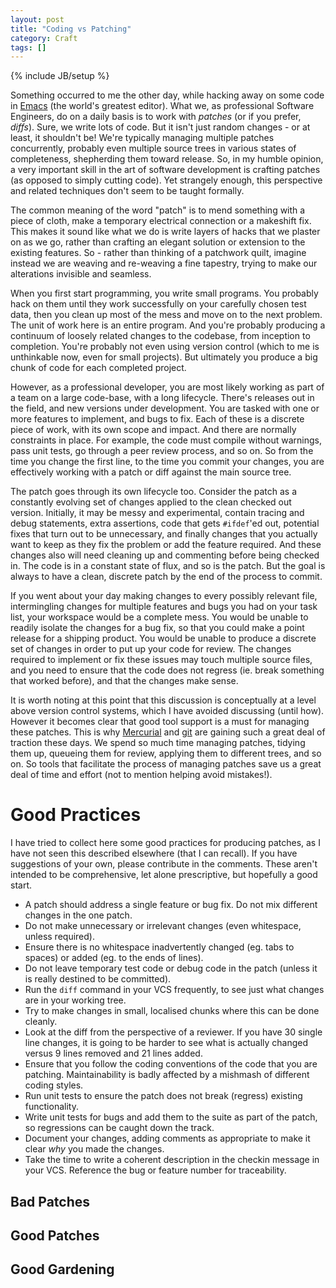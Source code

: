 ```yaml
---
layout: post
title: "Coding vs Patching"
category: Craft
tags: []
---
```

{% include JB/setup %}

Something occurred to me the other day, while hacking away on some code in [Emacs](http://www.emacswiki.org/) (the world's greatest editor).  What we, as professional Software Engineers, do on a daily basis is to work with *patches* (or if you prefer, *diffs*).  Sure, we write lots of code.  But it isn't just random changes - or at least, it shouldn't be!  We're typically managing multiple patches concurrently, probably even multiple source trees in various states of completeness, shepherding them toward release.  So, in my humble opinion, a very important skill in the art of software development is crafting patches (as opposed to simply cutting code).  Yet strangely enough, this perspective and related techniques don't seem to be taught formally.

The common meaning of the word "patch" is to mend something with a piece of cloth, make a temporary electrical connection or a makeshift fix.  This  makes it sound like what we do is write layers of hacks that we plaster on as we go, rather than crafting an elegant solution or extension to the existing features.  So - rather than thinking of a patchwork quilt, imagine instead we are weaving and re-weaving a fine tapestry, trying to make our alterations invisible and seamless.

When you first start programming, you write small programs.  You probably hack on them until they work successfully on your carefully chosen test data, then you clean up most of the mess and move on to the next problem.  The unit of work here is an entire program.  And you're probably producing a continuum of loosely related changes to the codebase, from inception to completion.  You're probably not even using version control (which to me is unthinkable now, even for small projects).  But ultimately you produce a big chunk of code for each completed project.

However, as a professional developer, you are most likely working as part of a team on a large code-base, with a long lifecycle.  There's releases out in the field, and new versions under development.  You are tasked with one or more features to implement, and bugs to fix.  Each of these is a discrete piece of work, with its own scope and impact.  And there are normally constraints in place.  For example, the code must compile without warnings, pass unit tests, go through a peer review process, and so on.  So from the time you change the first line, to the time you commit your changes, you are effectively working with a patch or diff against the main source tree.

The patch goes through its own lifecycle too.  Consider the patch as a constantly evolving set of changes applied to the clean checked out version.  Initially, it may be messy and experimental, contain tracing and debug statements, extra assertions, code that gets `#ifdef`'ed out, potential fixes that turn out to be unnecessary, and finally changes that you actually want to keep as they fix the problem or add the feature required.  And these changes also will need cleaning up and commenting before being checked in.  The code is in a constant state of flux, and so is the patch.  But the goal is always to have a clean, discrete patch by the end of the process to commit.

If you went about your day making changes to every possibly relevant file, intermingling changes for multiple features and bugs you had on your task list, your workspace would be a complete mess.  You would be unable to readily isolate the changes for a bug fix, so that you could make a point release for a shipping product.  You would be unable to produce a discrete set of changes in order to put up your code for review.  The changes required to implement or fix these issues may touch multiple source files, and you need to ensure that the code does not regress (ie. break something that worked before), and that the changes make sense.

It is worth noting at this point that this discussion is conceptually at a level above version control systems, which I have avoided discussing (until how).  However it becomes clear that good tool support is a must for managing these patches.  This is why [Mercurial](http://www.selenic.com/mercurial/) and [git](http://www.kernel.org/pub/software/scm/git/) are gaining such a great deal of traction these days.  We spend so much time managing patches, tidying them up, queueing them for review, applying them to different trees, and so on.  So tools that facilitate the process of managing patches save us a great deal of time and effort (not to mention helping avoid mistakes!).

Good Practices
==============

I have tried to collect here some good practices for producing patches, as I have not seen this described elsewhere (that I can recall).  If you have suggestions of your own, please contribute in the comments.  These aren't intended to be comprehensive, let alone prescriptive, but hopefully a good start.

 * A patch should address a single feature or bug fix.  Do not mix different changes in the one patch.
 * Do not make unnecessary or irrelevant changes (even whitespace, unless required).
 * Ensure there is no whitespace inadvertently changed (eg. tabs to spaces) or added (eg. to the ends of lines).
 * Do not leave temporary test code or debug code in the patch (unless it is really destined to be committed).
 * Run the `diff` command in your VCS frequently, to see just what changes are in your working tree.
 * Try to make changes in small, localised chunks where this can be done cleanly.
 * Look at the diff from the perspective of a reviewer.  If you have 30 single line changes, it is going to be harder to see what is actually changed versus 9 lines removed and 21 lines added.
 * Ensure that you follow the coding conventions of the code that you are patching.  Maintainability is badly affected by a mishmash of different coding styles.
 * Run unit tests to ensure the patch does not break (regress) existing functionality.
 * Write unit tests for bugs and add them to the suite as part of the patch, so regressions can be caught down the track.
 * Document your changes, adding comments as appropriate to make it clear *why* you made the changes.
 * Take the time to write a coherent description in the checkin message in your VCS.  Reference the bug or feature number for traceability.

## Bad Patches ##



## Good Patches ##

## Good Gardening ##
